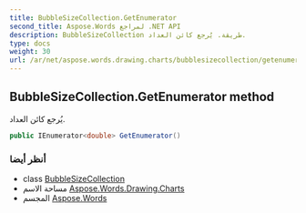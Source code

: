```yaml
---
title: BubbleSizeCollection.GetEnumerator
second_title: Aspose.Words لمراجع .NET API
description: BubbleSizeCollection طريقة. يُرجع كائن العداد.
type: docs
weight: 30
url: /ar/net/aspose.words.drawing.charts/bubblesizecollection/getenumerator/
---
```

## BubbleSizeCollection.GetEnumerator method

يُرجع كائن العداد.

```csharp
public IEnumerator<double> GetEnumerator()
```

### أنظر أيضا

* class [BubbleSizeCollection](../)
* مساحة الاسم [Aspose.Words.Drawing.Charts](../../bubblesizecollection/)
* المجسم [Aspose.Words](../../../)


